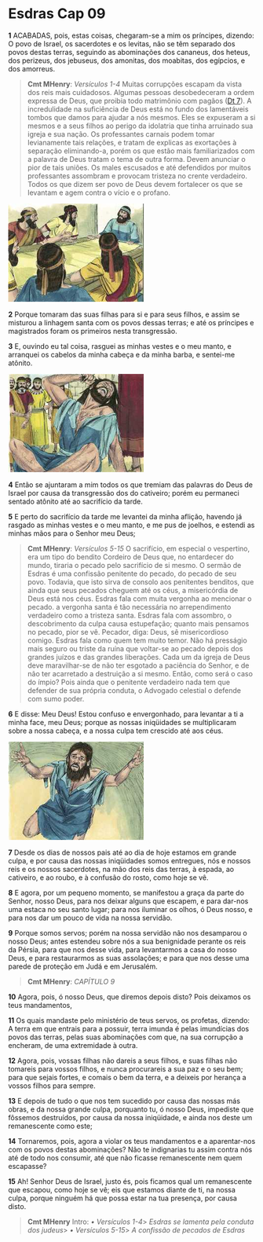 # Esdras Cap 09

**1** 	ACABADAS, pois, estas coisas, chegaram-se a mim os príncipes, dizendo: O povo de Israel, os sacerdotes e os levitas, não se têm separado dos povos destas terras, seguindo as abominações dos cananeus, dos heteus, dos perizeus, dos jebuseus, dos amonitas, dos moabitas, dos egípcios, e dos amorreus.

> **Cmt MHenry**: *Versículos 1-4* Muitas corrupções escapam da vista dos reis mais cuidadosos. Algumas pessoas desobedeceram a ordem expressa de Deus, que proibia todo matrimônio com pagãos ([Dt 7](../05A-Dt/07.md#0)). A incredulidade na suficiência de Deus está no fundo dos lamentáveis tombos que damos para ajudar a nós mesmos. Eles se expuseram a si mesmos e a seus filhos ao perigo da idolatria que tinha arruinado sua igreja e sua nação. Os professantes carnais podem tomar levianamente tais relações, e tratam de explicas as exortações à separação eliminando-a, porém os que estão mais familiarizados com a palavra de Deus tratam o tema de outra forma. Devem anunciar o pior de tais uniões. Os males escusados e até defendidos por muitos professantes assombram e provocam tristeza no crente verdadeiro. Todos os que dizem ser povo de Deus devem fortalecer os que se levantam e agem contra o vício e o profano.

![](../Images/SweetPublishing/15-9-1.jpg) 

**2** 	Porque tomaram das suas filhas para si e para seus filhos, e assim se misturou a linhagem santa com os povos dessas terras; e até os príncipes e magistrados foram os primeiros nesta transgressão.

**3** 	E, ouvindo eu tal coisa, rasguei as minhas vestes e o meu manto, e arranquei os cabelos da minha cabeça e da minha barba, e sentei-me atônito.

![](../Images/SweetPublishing/15-9-2.jpg) 

**4** 	Então se ajuntaram a mim todos os que tremiam das palavras do Deus de Israel por causa da transgressão dos do cativeiro; porém eu permaneci sentado atônito até ao sacrifício da tarde.

**5** 	E perto do sacrifício da tarde me levantei da minha aflição, havendo já rasgado as minhas vestes e o meu manto, e me pus de joelhos, e estendi as minhas mãos para o Senhor meu Deus;

> **Cmt MHenry**: *Versículos 5-15* O sacrifício, em especial o vespertino, era um tipo do bendito Cordeiro de Deus que, no entardecer do mundo, tiraria o pecado pelo sacrifício de si mesmo. O sermão de Esdras é uma confissão penitente do pecado, do pecado de seu povo. Todavia, que isto sirva de consolo aos penitentes benditos, que ainda que seus pecados cheguem até os céus, a misericórdia de Deus está nos céus. Esdras fala com muita vergonha ao mencionar o pecado. a vergonha santa é tão necessária no arrependimento verdadeiro como a tristeza santa. Esdras fala com assombro, o descobrimento da culpa causa estupefação; quanto mais pensamos no pecado, pior se vê. Pecador, diga: Deus, sê misericordioso comigo. Esdras fala como quem tem muito temor. Não há presságio mais seguro ou triste da ruína que voltar-se ao pecado depois dos grandes juízos e das grandes liberações. Cada um da igreja de Deus deve maravilhar-se de não ter esgotado a paciência do Senhor, e de não ter acarretado a destruição a si mesmo. Então, como será o caso do ímpio? Pois ainda que o penitente verdadeiro nada tem que defender de sua própria conduta, o Advogado celestial o defende com sumo poder.

**6** 	E disse: Meu Deus! Estou confuso e envergonhado, para levantar a ti a minha face, meu Deus; porque as nossas iniqüidades se multiplicaram sobre a nossa cabeça, e a nossa culpa tem crescido até aos céus.

![](../Images/SweetPublishing/15-9-3.jpg) 

**7** 	Desde os dias de nossos pais até ao dia de hoje estamos em grande culpa, e por causa das nossas iniqüidades somos entregues, nós e nossos reis e os nossos sacerdotes, na mão dos reis das terras, à espada, ao cativeiro, e ao roubo, e à confusão do rosto, como hoje se vê.

**8** 	E agora, por um pequeno momento, se manifestou a graça da parte do Senhor, nosso Deus, para nos deixar alguns que escapem, e para dar-nos uma estaca no seu santo lugar; para nos iluminar os olhos, ó Deus nosso, e para nos dar um pouco de vida na nossa servidão.

**9** 	Porque somos servos; porém na nossa servidão não nos desamparou o nosso Deus; antes estendeu sobre nós a sua benignidade perante os reis da Pérsia, para que nos desse vida, para levantarmos a casa do nosso Deus, e para restaurarmos as suas assolações; e para que nos desse uma parede de proteção em Judá e em Jerusalém.

> **Cmt MHenry**: *CAPÍTULO 9*

**10** 	Agora, pois, ó nosso Deus, que diremos depois disto? Pois deixamos os teus mandamentos,

**11** 	Os quais mandaste pelo ministério de teus servos, os profetas, dizendo: A terra em que entrais para a possuir, terra imunda é pelas imundícias dos povos das terras, pelas suas abominações com que, na sua corrupção a encheram, de uma extremidade à outra.

**12** 	Agora, pois, vossas filhas não dareis a seus filhos, e suas filhas não tomareis para vossos filhos, e nunca procurareis a sua paz e o seu bem; para que sejais fortes, e comais o bem da terra, e a deixeis por herança a vossos filhos para sempre.

**13** 	E depois de tudo o que nos tem sucedido por causa das nossas más obras, e da nossa grande culpa, porquanto tu, ó nosso Deus, impediste que fôssemos destruídos, por causa da nossa iniqüidade, e ainda nos deste um remanescente como este;

**14** 	Tornaremos, pois, agora a violar os teus mandamentos e a aparentar-nos com os povos destas abominações? Não te indignarias tu assim contra nós até de todo nos consumir, até que não ficasse remanescente nem quem escapasse?

**15** 	Ah! Senhor Deus de Israel, justo és, pois ficamos qual um remanescente que escapou, como hoje se vê; eis que estamos diante de ti, na nossa culpa, porque ninguém há que possa estar na tua presença, por causa disto.


> **Cmt MHenry** Intro: *• Versículos 1-4*> *Esdras se lamenta pela conduta dos judeus*> *• Versículos 5-15*> *A confissão de pecados de Esdras*